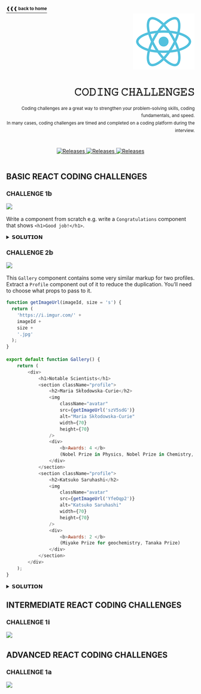 <a name="top"></a>

<a href="https://github.com/LisKorzun/react---technical-assignments/tree/main#readme-top">
    <sup><b>❰❰❰ back to home</b></sup>
</a>

<div align="right">
    <a href="https://react.dev/">
        <img alt="react logo" src="/extra-materials/images/react-logo.png" height="150"/>
    </a>
    <h1>𝙲𝙾𝙳𝙸𝙽𝙶 𝙲𝙷𝙰𝙻𝙻𝙴𝙽𝙶𝙴𝚂</h1>
    <sup>Coding challenges are a great way to strengthen your problem-solving skills, coding fundamentals, and speed.<br />
    In many cases, coding challenges are timed and completed on a coding platform during the interview.</sup>
</div>
<br />
<br />
<div align="center">
    <a href="#basic-react-coding-challenges">
        <img alt="Releases" src="https://img.shields.io/badge/BASIC%20CHALLENGES-1-white?&logo=codeforces&logoColor=white&labelColor=DB6BAD&style=for-the-badge" />
    </a>
    <a href="#intermediate-react-coding-challenges">
        <img alt="Releases" src="https://img.shields.io/badge/INTERMEDIATE%20CHALLENGES-0-white?&logo=codeforces&logoColor=white&labelColor=6B75DB&style=for-the-badge" />
    </a>
    <a href="#advanced-react-coding-challenges">
        <img alt="Releases" src="https://img.shields.io/badge/ADVANCED%20CHALLENGES-0-white?&logo=codeforces&logoColor=white&labelColor=44AC99&style=for-the-badge" />
    </a>
</div>
<br />

## BASIC REACT CODING CHALLENGES
### CHALLENGE 1𝕓
![][Basic]

Write a component from scratch e.g. write a `Congratulations` component that shows `<h1>Good job!</h1>`.

<details><summary>𝗦𝗢𝗟𝗨𝗧𝗜𝗢𝗡</summary>

```js
export default function Congratulations() {
  return (
    <h1>Good job!</h1>
  );
}
```

<div align="right"><a href="/coding-challenges/basic/challenge-001/src/App.jsx"><sup><b>See solution</b></sup></a></div>
</details>

### CHALLENGE 2𝕓
![][Basic]

This `Gallery` component contains some very similar markup for two profiles. 
Extract a `Profile` component out of it to reduce the duplication. You’ll need to choose what props to pass to it.

```js
function getImageUrl(imageId, size = 's') {
  return (
    'https://i.imgur.com/' +
    imageId +
    size +
    '.jpg'
  );
}

export default function Gallery() {
    return (
        <div>
            <h1>Notable Scientists</h1>
            <section className="profile">
                <h2>Maria Skłodowska-Curie</h2>
                <img
                    className="avatar"
                    src={getImageUrl('szV5sdG')}
                    alt="Maria Skłodowska-Curie"
                    width={70}
                    height={70}
                />
                <div>
                    <b>Awards: 4 </b>
                    (Nobel Prize in Physics, Nobel Prize in Chemistry, Davy Medal, Matteucci Medal)
                </div>
            </section>
            <section className="profile">
                <h2>Katsuko Saruhashi</h2>
                <img
                    className="avatar"
                    src={getImageUrl('YfeOqp2')}
                    alt="Katsuko Saruhashi"
                    width={70}
                    height={70}
                />
                <div>
                    <b>Awards: 2 </b>
                    (Miyake Prize for geochemistry, Tanaka Prize)
                </div>
            </section>
        </div>
    );
}

```

<details><summary>𝗦𝗢𝗟𝗨𝗧𝗜𝗢𝗡</summary>

```js
function Profile({ imageId, name, awards, imageSize = 70 }) {
    return (
        <section className="profile">
            <h2>{name}</h2>
            <img
                className="avatar"
                src={getImageUrl(imageId)}
                alt={name}
                width={imageSize}
                height={imageSize}
            />
            <div>
                <b>Awards: {awards.length} </b>({awards.join(', ')})
            </div>
        </section>
    )
}

export default function Gallery() {
    return (
        <div>
            <h1>Notable Scientists</h1>
            <Profile
                imageId="szV5sdG"
                name="Maria Skłodowska-Curie"
                awards={[
                    'Nobel Prize in Physics',
                    'Nobel Prize in Chemistry',
                    'Davy Medal',
                    'Matteucci Medal',
                ]}
            />
            <Profile
                imageId="YfeOqp2"
                name="Katsuko Saruhashi"
                awards={['Miyake Prize for geochemistry', 'Tanaka Prize']}
            />
        </div>
    )
}

```

<div align="right"><a href="/coding-challenges/basic/challenge-001/src/App.jsx"><sup><b>See solution</b></sup></a></div>
</details>

## INTERMEDIATE REACT CODING CHALLENGES
### CHALLENGE 1𝕚
![][Intermediate]


## ADVANCED REACT CODING CHALLENGES
### CHALLENGE 1𝕒
![][Advanced]




<!-- LEVELS LABELS -->
[Basic]: https://img.shields.io/badge/BASIC-DB6BAD?&logo=codeforces&logoColor=white&labelColor=DB6BAD
[Advanced]: https://img.shields.io/badge/ADVANCED-44AC99?&logo=codeforces&logoColor=white&labelColor=44AC99
[Intermediate]: https://img.shields.io/badge/INTERMEDIATE-6B75DB?&logo=codeforces&logoColor=white&labelColor=6B75DB
